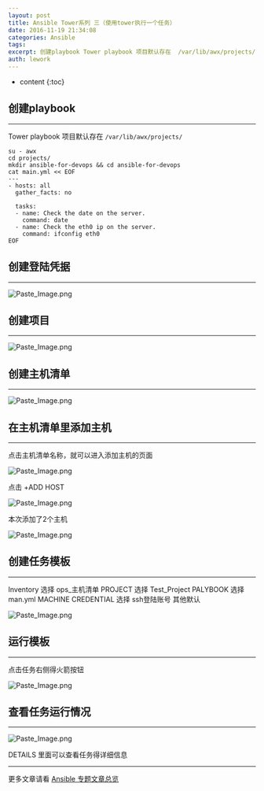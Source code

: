```yaml
---
layout: post
title: Ansible Tower系列 三（使用tower执行一个任务）
date: 2016-11-19 21:34:08
categories: Ansible
tags:
excerpt: 创建playbook Tower playbook 项目默认存在  /var/lib/awx/projects/ 创建登陆凭据 创建项目 创建主...
auth: lework
---
```

* content
{:toc}

## 创建playbook
---

Tower playbook 项目默认存在  `/var/lib/awx/projects/`
```
su - awx
cd projects/
mkdir ansible-for-devops && cd ansible-for-devops
cat main.yml << EOF
---
- hosts: all
  gather_facts: no
 
  tasks:
  - name: Check the date on the server.
	command: date
  - name: Check the eth0 ip on the server.
	command: ifconfig eth0
EOF

```
## 创建登陆凭据
---

![Paste_Image.png](http://upload-images.jianshu.io/upload_images/3629406-755329a7a7001304.png?imageMogr2/auto-orient/strip%7CimageView2/2/w/1240)

## 创建项目
---

![Paste_Image.png](http://upload-images.jianshu.io/upload_images/3629406-0b0a38c2210d4a39.png?imageMogr2/auto-orient/strip%7CimageView2/2/w/1240)

## 创建主机清单
---

![Paste_Image.png](http://upload-images.jianshu.io/upload_images/3629406-fea7a6dae4a494e5.png?imageMogr2/auto-orient/strip%7CimageView2/2/w/1240)

## 在主机清单里添加主机
---

点击主机清单名称，就可以进入添加主机的页面

![Paste_Image.png](http://upload-images.jianshu.io/upload_images/3629406-95a29edd6df14575.png?imageMogr2/auto-orient/strip%7CimageView2/2/w/1240)


点击 +ADD HOST

![Paste_Image.png](http://upload-images.jianshu.io/upload_images/3629406-cb3f86552d11073c.png?imageMogr2/auto-orient/strip%7CimageView2/2/w/1240)

本次添加了2个主机

![Paste_Image.png](http://upload-images.jianshu.io/upload_images/3629406-ca5b94914ee16adb.png?imageMogr2/auto-orient/strip%7CimageView2/2/w/1240)


## 创建任务模板
---

Inventory 选择 ops_主机清单
PROJECT 选择 Test_Project
PALYBOOK 选择 man.yml
MACHINE CREDENTIAL 选择 ssh登陆账号
其他默认

![Paste_Image.png](http://upload-images.jianshu.io/upload_images/3629406-21d7ad7922777022.png?imageMogr2/auto-orient/strip%7CimageView2/2/w/1240)


## 运行模板
---

点击任务右侧得火箭按钮

![Paste_Image.png](http://upload-images.jianshu.io/upload_images/3629406-b2c78ccc7ee3c801.png?imageMogr2/auto-orient/strip%7CimageView2/2/w/1240)


## 查看任务运行情况
---

![Paste_Image.png](http://upload-images.jianshu.io/upload_images/3629406-819ff36fa335680f.png?imageMogr2/auto-orient/strip%7CimageView2/2/w/1240)

DETAILS 里面可以查看任务得详细信息

---
更多文章请看 [Ansible 专题文章总览](http://www.jianshu.com/p/c56a88b103f8)
